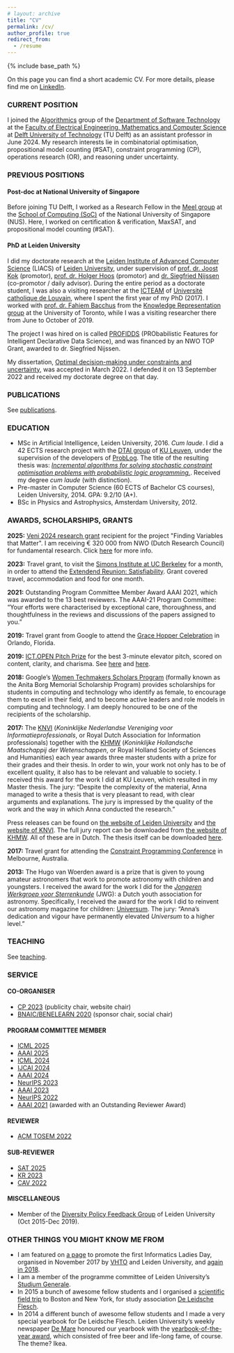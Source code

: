 ```yaml
---
# layout: archive
title: "CV"
permalink: /cv/
author_profile: true
redirect_from:
  - /resume
---
```


{% include base_path %}

On this page you can find a short academic CV. For more details, please find me on [LinkedIn](https://www.linkedin.com/in/annalatour/).

### CURRENT POSITION

I joined the [Algorithmics](https://www.tudelft.nl/ewi/over-de-faculteit/afdelingen/software-technology/algorithmics) group of the [Department of Software Technology](https://www.tudelft.nl/ewi/over-de-faculteit/afdelingen/software-technology/) at the [Faculty of Electrical Engineering, Mathematics and Computer Science](https://www.tudelft.nl/en/eemcs) at [Delft University of Technology](https://www.tudelft.nl/en/) (TU Delft) as an assistant professor in June 2024. My research interests lie in combinatorial optimisation, propositional model counting (#SAT), constraint programming (CP), operations research (OR), and reasoning under uncertainty.


### PREVIOUS POSITIONS

#### Post-doc at National University of Singapore

Before joining TU Delft, I worked as a Research Fellow in the [Meel group](https://meelgroup.github.io) at the [School of Computing (SoC)](https://www.comp.nus.edu.sg) of the National University of Singapore (NUS). Here, I worked on certification & verification, MaxSAT, and propositional model counting (#SAT).

#### PhD at Leiden University

I did my doctorate research at the [Leiden Institute of Advanced Computer Science](https://liacs.leidenuniv.nl/) (LIACS) of [Leiden University](https://www.universiteitleiden.nl/en), under supervision of [prof. dr. Joost Kok](http://liacs.leidenuniv.nl/~kokjn/) (promotor), [prof. dr. Holger Hoos](http://ada.liacs.nl/members/#Holger) (promotor) and [ dr. Siegfried Nijssen](https://www.info.ucl.ac.be/~snijssen/) (co-promotor / daily advisor). During the entire period as a doctorate student, I was also a visiting researcher at the [ICTEAM](https://uclouvain.be/en/research-institutes/icteam) of [Université catholique de Louvain](https://uclouvain.be/en/index.html), where I spent the first year of my PhD (2017). I worked with  [prof. dr. Fahiem Bacchus](http://www.cs.toronto.edu/~fbacchus/) from the [Knowledge Representation group](http://www.cs.toronto.edu/kr/) at the University of Toronto, while I was a visiting researcher there from June to October of 2019.

The project I was hired on is called [PROFIDDS](http://liacs.leidenuniv.nl/~nijssensgr/profidds/) (PRObabilistic Features for Intelligent Declarative Data Science), and was financed by an NWO TOP Grant, awarded to dr. Siegfried Nijssen.

My dissertation, [Optimal decision-making under constraints and uncertainty](https://hdl.handle.net/1887/3455662), was accepted in March 2022. I defended it on 13 September 2022 and received my doctorate degree on that day.

### PUBLICATIONS

See [publications](latower.github.io/publications).

### EDUCATION

* MSc in Artificial Intelligence, Leiden University, 2016. *Cum laude*. I did a 42 ECTS research project with the [DTAI group](https://dtai.cs.kuleuven.be) of [KU Leuven](https://www.kuleuven.be/english/), under the supervision of the developers of [ProbLog](https://dtai.cs.kuleuven.be/problog/). The title of the resulting thesis was: [*Incremental algorithms for solving stochastic constraint optimisation problems with probabilistic logic programming.*](https://theses.liacs.nl/310). Received my degree *cum laude* (with distinction).
* Pre-master in Computer Science (60 ECTS of Bachelor CS courses), Leiden University, 2014. GPA: 9.2/10 (A+).
* BSc in Physics and Astrophysics, Amsterdam University, 2012.

### AWARDS, SCHOLARSHIPS, GRANTS

**2025:** [Veni 2024 research grant](https://www.nwo.nl/en/news/200-researchers-receive-veni-grants) recipient for the project "Finding Variables that Matter". I am receiving € 320 000 from NWO (Dutch Research Council) for fundamental research. Click [here](/posts/2025/07/veni/) for more info.

**2023:** Travel grant, to visit the [Simons Institute at UC Berkeley](https://simons.berkeley.edu/homepage) for a month, in order to attend the [Extendend Reunion: Satisfiability](https://simons.berkeley.edu/programs/extended-reunion-satisfiability). Grant covered travel, accommodation and food for one month.

**2021:** Outstanding Program Committee Member Award AAAI 2021, which was awarded to the 13 best reviewers. The AAAI-21 Program Committee: “Your efforts were characterised by exceptional care, thoroughness, and thoughtfulness in the reviews and discussions of the papers assigned to you.”

**2019:** Travel grant from Google to attend the [Grace Hopper Celebration](https://ghc.anitab.org/) in Orlando, Florida.

**2019:** [ICT.OPEN Pitch Prize](https://ict-research.nl/ict-open/programme/pitch-prize/) for the best 3-minute elevator pitch, scored on content, clarity, and charisma. See [here](https://www.universiteitleiden.nl/en/news/2019/04/these-are-the-five-leiden-highlights-of-ict.open) and [here](https://adaresearch.wordpress.com/2019/03/29/double-win-at-ict-open-2019-anna-louise-and-can-take-home-pitch-prize-and-poster-prize/).

**2018:** Google’s [Women Techmakers Scholars Program](https://www.womentechmakers.com/scholars) (formally known as the Anita Borg Memorial Scholarship Program) provides scholarships for students in computing and technology who identify as female, to encourage them to excel in their field, and to become active leaders and role models in computing and technology. I am deeply honoured to be one of the recipients of the scholarship.

**2017:** The [KNVI](https://www.knvi.nl/) (*Koninklijke Nederlandse Vereniging voor Informatieprofessionals*, or Royal Dutch Association for Information professionals) together with the [KHMW](https://khmw.nl/) (*Koninklijke Hollandsche Maatschappij der Wetenschappen*, or Royal Holland Society of Sciences and Humanities) each year awards three master students with a prize for their grades and their thesis. In order to win, your work not only has to be of excellent quality, it also has to be relevant and valuable to society. I received this award for the work I did at KU Leuven, which resulted in my Master thesis. The jury: “Despite the complexity of the material, Anna managed to write a thesis that is very pleasant to read, with clear arguments and explanations. The jury is impressed by the quality of the work and the way in which Anna conducted the research.”

Press releases can be found on [the website of Leiden University](https://www.universiteitleiden.nl/nieuws/2017/11/anna-latour-tweede-prijs-scriptie) and [the website of KNVI](http://scriptieprijswebsite.webdevelopmentgroep.nl/scriptie/winnaar-2017-anna-latour-universiteit-leiden/). The full jury report can be downloaded from [the website of KHMW](https://khmw.nl/71-jong-talent-prijzen-uitgereikt/). All of these are in Dutch. The thesis itself can be downloaded [here](http://liacs.leidenuniv.nl/assets/Uploads/AnnaLatour.pdf).

**2017:** Travel grant for attending the [Constraint Programming Conference](http://cp2017.a4cp.org/) in Melbourne, Australia.

**2013:** The Hugo van Woerden award is a prize that is given to young amateur astronomers that work to promote astronomy with children and youngsters. I received the award for the work I did for the [*Jongeren Werkgroep voor Sterrenkunde*](http://sterrenkunde.nl/jwg/) (JWG): a Dutch youth association for astronomy. Specifically, I received the award for the work I did to reinvent our astronomy magazine for children: [Universum](http://sterrenkunde.nl/jwg/universum). The jury: “Anna’s dedication and vigour have permanently elevated *Universum* to a higher level.”

### TEACHING

See [teaching](latower.github.io/teaching).

### SERVICE

#### CO-ORGANISER

  - [CP 2023](https://cp2023.a4cp.org) (publicity chair, website chair)
  - [BNAIC/BENELEARN 2020](https://bnaic.liacs.leidenuniv.nl) (sponsor chair, social chair)

#### PROGRAM COMMITTEE MEMBER

  - [ICML 2025](https://icml.cc/Conferences/2025)
  - [AAAI 2025](https://aaai.org/conference/aaai/aaai-25/)
  - [ICML 2024](https://icml.cc/Conferences/2024/) 
  - [IJCAI 2024](https://ijcai24.org)
  - [AAAI 2024](https://aaai.org/Conferences/AAAI-24/) 
  - [NeurIPS 2023](https://nips.cc/Conferences/2023)
  - [AAAI 2023](https://aaai.org/Conferences/AAAI-23/) 
  - [NeurIPS 2022](https://nips.cc/Conferences/2022)
  - [AAAI 2021](https://aaai.org/Conferences/AAAI-21/) (awarded with an Outstanding Reviewer Award)

#### REVIEWER

  - [ACM TOSEM 2022](https://dl.acm.org/journal/tosem) 

#### SUB-REVIEWER

  - [SAT 2025](https://satisfiability.org/SAT25/)
  - [KR 2023](https://kr.org/KR2023/)
  - [CAV 2022](http://i-cav.org/2022/)

#### MISCELLANEOUS

  - Member of the [Diversity Policy Feedback Group](https://www.universiteitleiden.nl/en/news/2016/08/a-diverse-team) of Leiden University (Oct 2015-Dec 2019).

### OTHER THINGS YOU MIGHT KNOW ME FROM

* I am featured on [a page](https://www.universiteitleiden.nl/nieuws/2017/10/vrouwelijke-informatici-in-de-spotlights-voor-informatics-ladies-day) to promote the first Informatics Ladies Day, organised in November 2017 by [VHTO](https://www.vhto.nl/english/about-vhto/) and Leiden University, and [again in 2018](https://www.universiteitleiden.nl/nieuws/2018/09/vrouwelijke-informatici-in-de-spotlights-voor-informatics-ladies-day-2018).
* I am a member of the programme committee of Leiden University’s [Studium Generale](https://www.universiteitleiden.nl/studium-generale).
* In 2015 a bunch of awesome fellow students and I organised a [scientific field trip](https://www.deleidscheflesch.nl/activiteiten/reis/2015/) to Boston and New York, for study association [De Leidsche Flesch](https://www.deleidscheflesch.nl/en/).
* In 2014 a different bunch of awesome fellow students and I made a very special yearbook for De Leidsche Flesch. Leiden University’s weekly newspaper [De Mare](http://mareonline.nl/) honoured our yearbook with the [yearbook-of-the-year award](http://www.mareonline.nl/archive/2014/06/18/het-jaarboek-van-hot-jaar), which consisted of free beer and life-long fame, of course. The theme? Ikea.

<!---
Publications
======
  <ul>{% for post in site.publications reversed %}
    {% include archive-single-cv.html %}
  {% endfor %}</ul>

Talks
======
  <ul>{% for post in site.talks reversed %}
    {% include archive-single-talk-cv.html  %}
  {% endfor %}</ul>

Teaching
======
  <ul>{% for post in site.teaching reversed %}
    {% include archive-single-cv.html %}
  {% endfor %}</ul>
  --->
